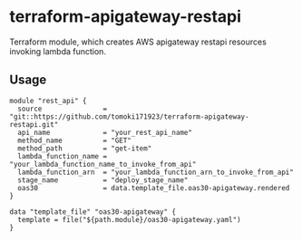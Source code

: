 # terraform-apigateway-restapi
Terraform module, which creates AWS apigateway restapi resources invoking lambda function.

## Usage

~~~
module "rest_api" {
  source               = "git::https://github.com/tomoki171923/terraform-apigateway-restapi.git"
  api_name             = "your_rest_api_name"
  method_name          = "GET"
  method_path          = "get-item"
  lambda_function_name = "your_lambda_function_name_to_invoke_from_api"
  lambda_function_arn  = "your_lambda_function_arn_to_invoke_from_api"
  stage_name           = "deploy_stage_name"
  oas30                = data.template_file.oas30-apigateway.rendered
}

data "template_file" "oas30-apigateway" {
  template = file("${path.module}/oas30-apigateway.yaml")
}
~~~